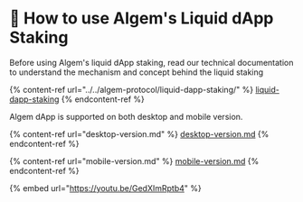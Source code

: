 # 🐬 How to use Algem's Liquid dApp Staking

Before using Algem's liquid dApp staking, read our technical documentation to understand the mechanism and concept behind the liquid staking

{% content-ref url="../../algem-protocol/liquid-dapp-staking/" %}
[liquid-dapp-staking](../../algem-protocol/liquid-dapp-staking/)
{% endcontent-ref %}

Algem dApp is supported on both desktop and mobile version.

{% content-ref url="desktop-version.md" %}
[desktop-version.md](desktop-version.md)
{% endcontent-ref %}

{% content-ref url="mobile-version.md" %}
[mobile-version.md](mobile-version.md)
{% endcontent-ref %}

{% embed url="https://youtu.be/GedXImRptb4" %}
